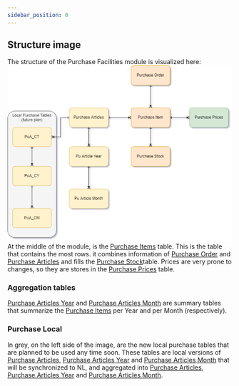 ```yaml
---
sidebar_position: 0
---
```

## Structure image
The structure of the Purchase Facilities module is visualized here:
![](img/Purchase.drawio.png)
At the middle of the module, is the [Purchase Items](Purchase%20Items.md) table. This is the table that contains the most rows. it combines information of [Purchase Order](Purchase%20Order.md) and [Purchase Articles](Purchase%20Articles.md) and fills the [Purchase Stock](Purchase%20Stock.md)table. Prices are very prone to changes, so they are stores in the [Purchase Prices](Purchase%20Prices.md) table. 

### Aggregation tables

[Purchase Articles Year](Purchase%20Articles%20Year.md) and [Purchase Articles Month](Purchase%20Articles%20Month.md) are summary tables that summarize the [Purchase Items](Purchase%20Items.md) per Year and per Month (respectively).

### Purchase Local

In grey, on the left side of the image, are the new local purchase tables that are planned to be used any time soon. These tables are local versions of [Purchase Articles](Purchase%20Articles.md), [Purchase Articles Year](Purchase%20Articles%20Year.md) and [Purchase Articles Month](Purchase%20Articles%20Month.md) that will be synchronized to NL, and aggregated into  [Purchase Articles](Purchase%20Articles.md), [Purchase Articles Year](Purchase%20Articles%20Year.md) and [Purchase Articles Month](Purchase%20Articles%20Month.md).